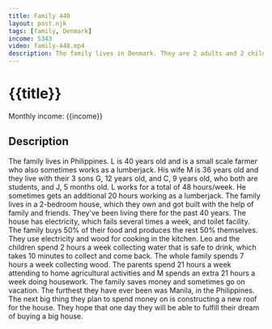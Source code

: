 ```yaml
---
title: Family 440
layout: post.njk
tags: [family, Denmark]
income: 5343
video: family-440.mp4
description: The family lives in Denmark. They are 2 adults and 2 children. T is 41 years old and she is a teacher. She lives with her family in a 4-bedroom house. They like the house which is very spacious and close to their workplace, however, it is a bit noisy from the main road nearby. Their favorite item in the house is their kid’s teddy bear toy. The next big thing they plan on spending is a family holiday trip. Their dream is to own a treehouse.
---
```

# {{title}}

Monthly income: {{income}}

## Description

The family lives in Philippines. L is 40 years old and is a small scale farmer who also sometimes works as a lumberjack. His wife M is 36 years old and they live with their 3 sons G, 12 years old, and C, 9 years old, who both are students, and J, 5 months old. L works for a total of 48 hours/week. He sometimes gets an additional 20 hours working as a lumberjack. The family lives in a 2-bedroom house, which they own and got built with the help of family and friends. They've been living there for the past 40 years. The house has electricity, which fails several times a week, and toilet facility. The family buys 50% of their food and produces the rest 50% themselves. They use electricity and wood for cooking in the kitchen. Leo and the children spend 2 hours a week collecting water that is safe to drink, which takes 10 minutes to collect and come back. The whole family spends 7 hours a week collecting wood. The parents spend 21 hours a week attending to home agricultural activities and M spends an extra 21 hours a week doing housework. The family saves money and sometimes go on vacation. The furthest they have ever been was Manila, in the Philippines. The next big thing they plan to spend money on is constructing a new roof for the house. They hope that one day they will be able to fulfill their dream of buying a big house.